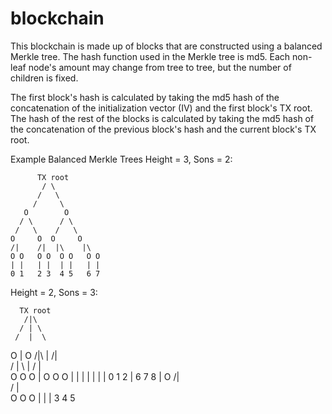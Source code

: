 # blockchain

This blockchain is made up of blocks that are constructed using a balanced Merkle tree. The hash function used in the Merkle tree is md5. Each non-leaf node's amount may change from tree to tree, but the number of children is fixed.

The first block's hash is calculated by taking the md5 hash of the concatenation of the initialization vector (IV) and the first block's TX root. The hash of the rest of the blocks is calculated by taking the md5 hash of the concatenation of the previous block's hash and the current block's TX root.

Example Balanced Merkle Trees
Height = 3, Sons = 2:
``` 
      TX root
       / \
      /   \
     /     \
   O        O
  / \      / \
 /   \    /   \
O     O  O     O
/|    /|  |\    |\
O O   O O  O O   O O
| |   | |  | |   | |
0 1   2 3  4 5   6 7
```


Height = 2, Sons = 3:


      TX root
       /|\
      / | \
     /  |  \
   O    |    O
  /|\   |   /|\
 / | \  |  / | \
O  O  O | O  O  O
|  |  | | |  |  |
0  1  2 | 6  7  8
       |
       O
      /|\
     / | \
    O  O  O
    |  |  |
    3  4  5

